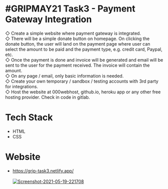 # #GRIPMAY21 Task3 - Payment Gateway Integration
◇ Create a simple website where payment gateway is integrated. <br>
◇ There will be a simple donate button on homepage. On clicking
   the donate button, the user will land on the payment page where
   user can select the amount to be paid and the payment type, e.g.
   credit card, Paypal, etc.<br>
◇ Once the payment is done and invoice will be generated and
   email will be sent to the user for the payment received. The
   invoice will contain the amount.<br>
◇ On any page / email, only basic information is needed.<br>
◇ Create your own temporary / sandbox / testing accounts with 3rd
   party for integrations.<br>
◇ Host the website at 000webhost, github.io, heroku app or any
   other free hosting provider. Check in code in gitlab.<br>

# Tech Stack
- HTML
- CSS

# Website
- https://grip-task3.netlify.app/ <br><br>
<a href="https://ibb.co/9WbpqRL"><img src="https://i.ibb.co/Pgcr5Bn/Screenshot-2021-05-19-221708.png" alt="Screenshot-2021-05-19-221708" border="0"></a>
